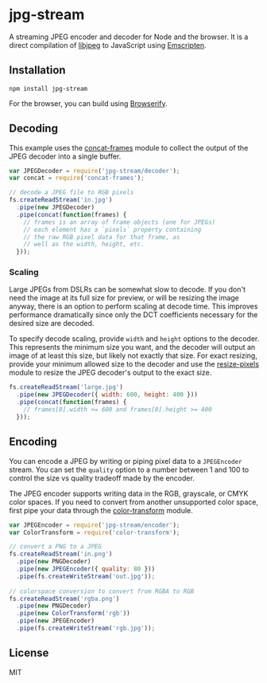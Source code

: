 # jpg-stream

A streaming JPEG encoder and decoder for Node and the browser. It is a direct compilation
of [libjpeg](http://www.ijg.org) to JavaScript using [Emscripten](http://emscripten.org/).

## Installation

    npm install jpg-stream

For the browser, you can build using [Browserify](http://browserify.org/).

## Decoding

This example uses the [concat-frames](https://github.com/devongovett/concat-frames)
module to collect the output of the JPEG decoder into a single buffer.

```javascript
var JPEGDecoder = require('jpg-stream/decoder');
var concat = require('concat-frames');

// decode a JPEG file to RGB pixels
fs.createReadStream('in.jpg')
  .pipe(new JPEGDecoder)
  .pipe(concat(function(frames) {
    // frames is an array of frame objects (one for JPEGs)
    // each element has a `pixels` property containing
    // the raw RGB pixel data for that frame, as
    // well as the width, height, etc.
  }));
```

### Scaling

Large JPEGs from DSLRs can be somewhat slow to decode.  If you don't need the image at
its full size for preview, or will be resizing the image anyway, there is an option to
perform scaling at decode time.  This improves performance dramatically since only the
DCT coefficients necessary for the desired size are decoded.

To specify decode scaling, provide `width` and `height` options to the decoder.  This
represents the minimum size you want, and the decoder will output an image of at least
this size, but likely not exactly that size. For exact resizing, provide your minimum
allowed size to the decoder and use the [resize-pixels](https://github.com/devongovett/resize-pixels)
module to resize the JPEG decoder's output to the exact size.

```javascript
fs.createReadStream('large.jpg')
  .pipe(new JPEGDecoder({ width: 600, height: 400 }))
  .pipe(concat(function(frames) {
    // frames[0].width >= 600 and frames[0].height >= 400
  }));
```

## Encoding

You can encode a JPEG by writing or piping pixel data to a `JPEGEncoder` stream.
You can set the `quality` option to a number between 1 and 100 to control the
size vs quality tradeoff made by the encoder.

The JPEG encoder supports writing data in the RGB, grayscale, or CMYK color spaces.
If you need to convert from another unsupported color space, first pipe your data
through the [color-transform](https://github.com/devongovett/color-transform) module.

```javascript
var JPEGEncoder = require('jpg-stream/encoder');
var ColorTransform = require('color-transform');

// convert a PNG to a JPEG
fs.createReadStream('in.png')
  .pipe(new PNGDecoder)
  .pipe(new JPEGEncoder({ quality: 80 }))
  .pipe(fs.createWriteStream('out.jpg'));
  
// colorspace conversion to convert from RGBA to RGB
fs.createReadStream('rgba.png')
  .pipe(new PNGDecoder)
  .pipe(new ColorTransform('rgb'))
  .pipe(new JPEGEncoder)
  .pipe(fs.createWriteStream('rgb.jpg'));
```

## License

MIT
